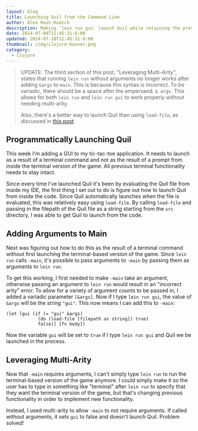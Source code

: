 ```yaml
---
layout: blog
title: Launching Quil from the Command Line
author: Alex Root-Roatch
description: Making `lein run gui` launch Quil while retaining the previous `lein run` command for the terminal UI
date: 2024-07-04T11:45:31-6:00
updated: 2024-07-10T11:45:31-6:00
thumbnail: /img/clojure-banner.png
category: 
  - Clojure
---
```


> UPDATE: The third section of this post, "Leveraging Multi-Arity", states that running `lein run` without arguments no longer works after adding `&args` to `main`. This is because this syntax is incorrect. To be variadic, there should be a space after the ampersand: `& args`. This allows for both `lein run` and `lein run gui` to work properly without needing multi-arity.
> 
> Also, there's a better way to launch Quil than using `load-file`, as discussed in [this post](https://arootroatch-blog.vercel.app/better-way-to-launch-quil).

## Programmatically Launching Quil

This week I'm adding a GUI to my tic-tac-toe application. It needs to launch as a result of a terminal command and not as the result of a prompt from inside the terminal version of the game. All previous terminal functionality needs to stay intact. 

Since every time I've launched Quil it's been by evaluating the Quil file from inside my IDE, the first thing I set out to do is figure out how to launch Quil from inside the code. Since Quil automatically launches when the file is evaluated, this was relatively easy using `load-file`. By calling `load-file` and passing in the filepath of the Quil file as a string starting from the `src` directory, I was able to get Quil to launch from the code.

## Adding Arguments to Main

Next was figuring out how to do this as the result of a terminal command without first launching the terminal-based version of the game. Since `lein run` calls `-main`, it's possible to pass arguments to `-main` by passing them as arguments to `lein run`.

To get this working, I first needed to make `-main` take an argument, otherwise passing an argument to `lein run` would result in an "incorrect arity" error. To allow for a variety of argument counts to be passed in, I added a variadic parameter `[&args]`. Now if I type `lein run gui`, the value of `&args` will be the string `"gui"`. This now means I can add this to `-main`:

```
(let [gui (if (= "gui" &args) 
            (do (load-file [filepath as string]) true) 
            false)] [fn body])
```

Now the variable `gui` will be set to `true` if I type `lein run gui` and Quil we be launched in the process.

## Leveraging Multi-Arity

Now that `-main` requires arguments, I can't simply type `lein run` to run the terminal-based version of the game anymore. I could simply make it so the user has to type in something like "terminal" after `lein run` to specify that they want the terminal version of the game, but that's changing previous functionality in order to implement new functionality. 

Instead, I used multi-arity to allow `-main` to not require arguments. If called without arguments, it sets `gui` to false and doesn't launch Quil. Problem solved! 


